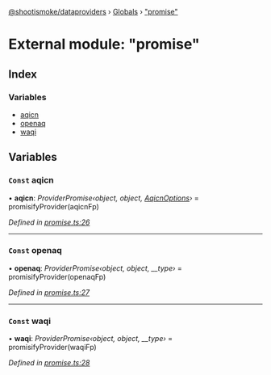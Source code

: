[@shootismoke/dataproviders](../README.md) › [Globals](../globals.md) › ["promise"](_promise_.md)

# External module: "promise"

## Index

### Variables

* [aqicn](_promise_.md#const-aqicn)
* [openaq](_promise_.md#const-openaq)
* [waqi](_promise_.md#const-waqi)

## Variables

### `Const` aqicn

• **aqicn**: *ProviderPromise‹object, object, [AqicnOptions](../interfaces/_providers_aqicn_fetchby_.aqicnoptions.md)›* =  promisifyProvider(aqicnFp)

*Defined in [promise.ts:26](https://github.com/shootismoke/common/blob/eaab9f5/packages/dataproviders/src/promise.ts#L26)*

___

### `Const` openaq

• **openaq**: *ProviderPromise‹object, object, __type›* =  promisifyProvider(openaqFp)

*Defined in [promise.ts:27](https://github.com/shootismoke/common/blob/eaab9f5/packages/dataproviders/src/promise.ts#L27)*

___

### `Const` waqi

• **waqi**: *ProviderPromise‹object, object, __type›* =  promisifyProvider(waqiFp)

*Defined in [promise.ts:28](https://github.com/shootismoke/common/blob/eaab9f5/packages/dataproviders/src/promise.ts#L28)*
